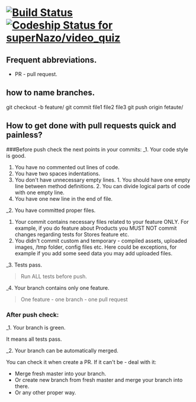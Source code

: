 [![Build Status](https://coveralls.io/repos/github/superNazo/video_quiz/badge.svg?branch=coverall)](https://coveralls.io/github/superNazo/video_quiz?branch=coverall)
[ ![Codeship Status for superNazo/video_quiz](https://codeship.com/projects/5c5eef50-c777-0133-7cf7-6e2d04338f84/status?branch=master)](https://codeship.com/projects/139036)
==============

## Frequent abbreviations.
* PR - pull request.

## how to name branches.
git checkout -b feature/<description>
git commit file1 file2 file3
git push origin fetaute/<description>

## How to get done with pull requests quick and painless? 

###Before push check the next points in your commits:
_1. Your code style is good.

> 
  1. You have no commented out lines of code. 
  2. You have two spaces indentations.
  3. You don't have unnecessary empty lines.
    1. You should have one empty line between method definitions. 
    2. You can divide logical parts of code with one empty line.
  4. You have one new line in the end of file. 

_2. You have committed proper files. 

>
  1. Your commit contains necessary files related to your feature ONLY. For example, if you do feature about Products you MUST NOT commit changes regarding tests for Stores feature etc.
  2. You didn't commit custom and temporary - compiled assets, uploaded images, /tmp folder, config files etc. Here could be exceptions, for example if you add some seed data you may add uploaded files. 

_3. Tests pass. 

> Run ALL tests before push. 

_4. Your branch contains only one feature. 

> One feature - one branch - one pull request

### After push check:
_1. Your branch is green. 

> 
It means all tests pass. 

_2. Your branch can be automatically merged. 

> 
You can check it when create a PR. If it can't be - deal with it:
* Merge fresh master into your branch. 
* Or create new branch from fresh master and merge your branch into there. 
* Or any other proper way. 
